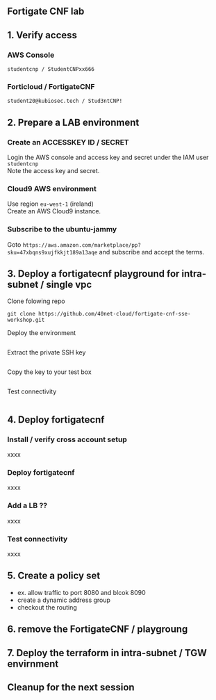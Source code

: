 ## Fortigate CNF lab

## 1. Verify access
### AWS Console
```
studentcnp / StudentCNPxx666
```
### Forticloud / FortigateCNF
```
student20@kubiosec.tech / Stud3ntCNP!
```

## 2. Prepare a LAB environment
### Create an ACCESSKEY ID / SECRET
Login the AWS console and access key and secret under the IAM user `studentcnp`<br>
Note the access key and secret.

### Cloud9 AWS environment
Use region `eu-west-1` (ireland) <br>
Create an AWS Cloud9 instance.

### Subscribe to the ubuntu-jammy
Goto `https://aws.amazon.com/marketplace/pp?sku=47xbqns9xujfkkjt189a13aqe` and subscribe and accept the terms.

## 3. Deploy a fortigatecnf playground for intra-subnet / single vpc
Clone folowing repo
```
git clone https://github.com/40net-cloud/fortigate-cnf-sse-workshop.git
```
Deploy the environment
```

```
Extract the private SSH key
```

```
Copy the key to your test box
```

```
Test connectivity
```

```

## 4. Deploy fortigatecnf
### Install / verify cross account setup
xxxx
### Deploy fortigatecnf
xxxx
### Add a LB ??
xxxx
### Test connectivity
xxxx

## 5. Create a policy set
- ex. allow traffic to port 8080 and blcok 8090
- create a dynamic address group
- checkout the routing

## 6. remove the FortigateCNF  / playgroung

## 7. Deploy the terraform in intra-subnet / TGW envirnment

## Cleanup for the next session


